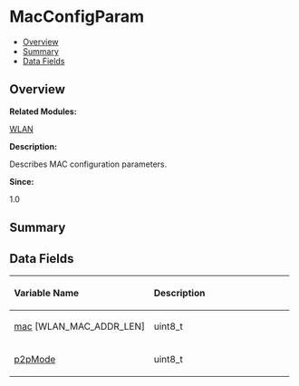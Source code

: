 # MacConfigParam<a name="EN-US_TOPIC_0000001055358116"></a>

-   [Overview](#section564698036165632)
-   [Summary](#section87239505165632)
-   [Data Fields](#pub-attribs)

## **Overview**<a name="section564698036165632"></a>

**Related Modules:**

[WLAN](wlan.md)

**Description:**

Describes MAC configuration parameters. 

**Since:**

1.0

## **Summary**<a name="section87239505165632"></a>

## Data Fields<a name="pub-attribs"></a>

<a name="table124446035165632"></a>
<table><thead align="left"><tr id="row1515172760165632"><th class="cellrowborder" valign="top" width="50%" id="mcps1.1.3.1.1"><p id="p1286772635165632"><a name="p1286772635165632"></a><a name="p1286772635165632"></a>Variable Name</p>
</th>
<th class="cellrowborder" valign="top" width="50%" id="mcps1.1.3.1.2"><p id="p354254712165632"><a name="p354254712165632"></a><a name="p354254712165632"></a>Description</p>
</th>
</tr>
</thead>
<tbody><tr id="row1342137289165632"><td class="cellrowborder" valign="top" width="50%" headers="mcps1.1.3.1.1 "><p id="p634964614165632"><a name="p634964614165632"></a><a name="p634964614165632"></a><a href="wlan.md#gaa9ba863f7e3f07f710274cbfecb0080e">mac</a> [WLAN_MAC_ADDR_LEN]</p>
</td>
<td class="cellrowborder" valign="top" width="50%" headers="mcps1.1.3.1.2 "><p id="p1253319087165632"><a name="p1253319087165632"></a><a name="p1253319087165632"></a>uint8_t </p>
</td>
</tr>
<tr id="row1080927830165632"><td class="cellrowborder" valign="top" width="50%" headers="mcps1.1.3.1.1 "><p id="p1006248631165632"><a name="p1006248631165632"></a><a name="p1006248631165632"></a><a href="wlan.md#gad17af431fa1dd6157d3118023459a784">p2pMode</a></p>
</td>
<td class="cellrowborder" valign="top" width="50%" headers="mcps1.1.3.1.2 "><p id="p1244210892165632"><a name="p1244210892165632"></a><a name="p1244210892165632"></a>uint8_t </p>
</td>
</tr>
</tbody>
</table>

